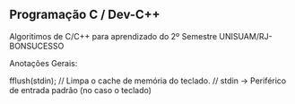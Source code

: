 ﻿## Programação C / Dev-C++
Algoritimos de C/C++ para aprendizado do 2º Semestre UNISUAM/RJ-BONSUCESSO 


Anotações Gerais:

fflush(stdin); // Limpa o cache de memória do teclado. 
// stdin -> Periférico de entrada padrão (no caso o teclado)
